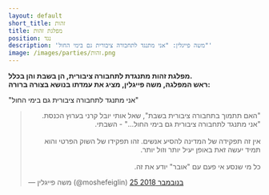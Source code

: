 ```yaml
---
layout: default
short_title: זהות
title: מפלגת זהות
position: נגד
description: 'משה פייגלין: "אני מתנגד לתחבורה ציבורית גם בימי החול"'
image: /images/parties/זהות.png
---
```


**מפלגת זהות מתנגדת לתחבורה ציבורית, הן בשבת והן בכלל.**  
**ראש המפלגה, משה פייגלין, מציג את עמדתו בנושא בצורה ברורה:**

"אני מתנגד לתחבורה ציבורית גם בימי החול"

<blockquote class="twitter-tweet" data-lang="he"><p lang="iw" dir="rtl">&quot;האם תתמוך בתחבורה ציבורית בשבת&quot;, שאל אותי יובל קרני בערוץ הכנסת. &quot;אני מתנגד לתחבורה ציבורית גם בימי החול...&quot; - השבתי.<br><br>אין זה תפקידה של המדינה להסיע אנשים. זהו תפקידו של השוק הפרטי והוא תמיד יעשה זאת באופן יעיל יותר וזול יותר.<br><br>כל מי שנסע אי פעם עם &quot;אובר&quot; יודע את זה.</p>&mdash; משה פייגלין (@moshefeiglin) <a href="https://twitter.com/moshefeiglin/status/1066597839340486656?ref_src=twsrc%5Etfw">25 בנובמבר 2018</a></blockquote> <script async src="https://platform.twitter.com/widgets.js" charset="utf-8"></script> 
